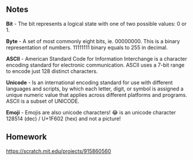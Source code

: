 
## Notes

**Bit** - The bit represents a logical state with one of two possible values: 0 or 1.

**Byte** - A set of most commonly eight bits, ie. 00000000. This is a binary representation of numbers. 11111111 binary equals to 255 in decimal.

**ASCII** - American Standard Code for Information Interchange is a character encoding standard for electronic communication. ASCII uses a 7-bit range to encode just 128 distinct characters.

**Unicode** - Is an international encoding standard for use with different languages and scripts, by which each letter, digit, or symbol is assigned a unique numeric value that applies across different platforms and programs. ASCII is a subset of UNICODE.

**Emoji** - Emojis are also unicode characters! 😂 is an unicode character 128514 (dec) / U+1F602 (hex) and not a picture!


## Homework

https://scratch.mit.edu/projects/915860560